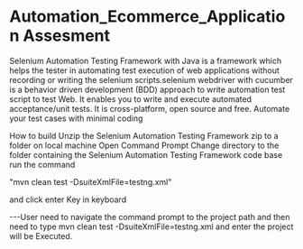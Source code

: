 # Automation_Ecommerce_Application Assesment

Selenium Automation Testing Framework with Java is a framework which helps the tester in automating test execution of web applications without recording or writing the selenium scripts.selenium webdriver with cucumber is a behavior driven development (BDD) approach to write automation test script to test Web. It enables you to write and execute automated acceptance/unit tests. It is cross-platform, open source and free. Automate your test cases with minimal coding

How to build
Unzip the Selenium Automation Testing Framework zip to a folder on local machine Open Command Prompt Change directory to the folder containing the Selenium Automation Testing Framework code base run the command

 "mvn clean test -DsuiteXmlFile=testng.xml" 
 
 and click enter Key in keyboard

---User need to navigate the command prompt to the project path and then need to type mvn clean test -DsuiteXmlFile=testng.xml and enter the project  will be Executed.